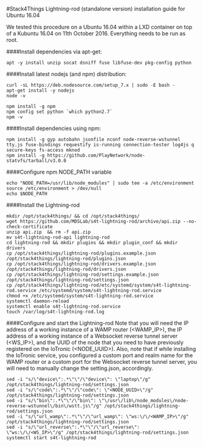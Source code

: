 #Stack4Things Lightning-rod (standalone version) installation guide for Ubuntu 16.04

We tested this procedure on a Ubuntu 16.04 within a LXD container on top of a Kubuntu 16.04 on 11th October 2016. Everything needs to be run as root.

####Install dependencies via apt-get:
```
apt -y install unzip socat dsniff fuse libfuse-dev pkg-config python
```
####Install latest nodejs (and npm) distribution:
```
curl -sL https://deb.nodesource.com/setup_7.x | sudo -E bash -
apt-get install -y nodejs
node -v

npm install -g npm
npm config set python `which python2.7`
npm -v
```

####Install dependencies using npm:
```
npm install -g gyp autobahn jsonfile nconf node-reverse-wstunnel tty.js fuse-bindings requestify is-running connection-tester log4js q secure-keys fs-access mknod
npm install -g https://github.com/PlayNetwork/node-statvfs/tarball/v3.0.0
```

####Configure npm NODE_PATH variable
```
echo "NODE_PATH=/usr/lib/node_modules" | sudo tee -a /etc/environment
source /etc/environment > /dev/null
echo $NODE_PATH
```

####Install the Lightning-rod
```
mkdir /opt/stack4things/ && cd /opt/stack4things/
wget https://github.com/MDSLab/s4t-lightning-rod/archive/api.zip --no-check-certificate
unzip api.zip  && rm -f api.zip
mv s4t-lightning-rod-api lightning-rod
cd lightning-rod && mkdir plugins && mkdir plugin_conf && mkdir drivers
cp /opt/stack4things/lightning-rod/plugins.example.json /opt/stack4things/lightning-rod/plugins.json
cp /opt/stack4things/lightning-rod/drivers.example.json /opt/stack4things/lightning-rod/drivers.json
cp /opt/stack4things/lightning-rod/settings.example.json /opt/stack4things/lightning-rod/settings.json
cp /opt/stack4things/lightning-rod/etc/systemd/system/s4t-lightning-rod.service /etc/systemd/system/s4t-lightning-rod.service
chmod +x /etc/systemd/system/s4t-lightning-rod.service
systemctl daemon-reload
systemctl enable s4t-lightning-rod.service
touch /var/log/s4t-lightning-rod.log
```

####Configure and start the Lightning-rod
Note that you will need the IP address of a working instance of a WAMP router (<WAMP_IP>), the IP address of a working instance of a Websocket reverse tunnel server (<WS_IP>), and the UUID of the node that you need to have previously registered on the IoTronic (<NODE_UUID>). Also, note that if while installing the IoTronic service, you configured a custom port and realm name for the WAMP router or a custom port for the Websocket reverse tunnel server, you will need to manually change the setting.json, accordingly. 
```
sed -i "s/\"device\":.*\"\"/\"device\": \"laptop\"/g" /opt/stack4things/lightning-rod/settings.json
sed -i "s/\"code\":.*\"\"/\"code\": \"<NODE_UUID>\"/g" /opt/stack4things/lightning-rod/settings.json
sed -i "s/\"bin\":.*\"\"/\"bin\": \"\/usr\/lib\/node_modules\/node-reverse-wstunnel\/bin\/wstt.js\"/g" /opt/stack4things/lightning-rod/settings.json
sed -i "s/\"url_wamp\":.*\"\"/\"url_wamp\": \"ws:\/\/<WAMP_IP>\"/g" /opt/stack4things/lightning-rod/settings.json
sed -i "s/\"url_reverse\":.*\"\"/\"url_reverse\": \"ws:\/\/<WS_IP>\"/g" /opt/stack4things/lightning-rod/settings.json
systemctl start s4t-lightning-rod
```
